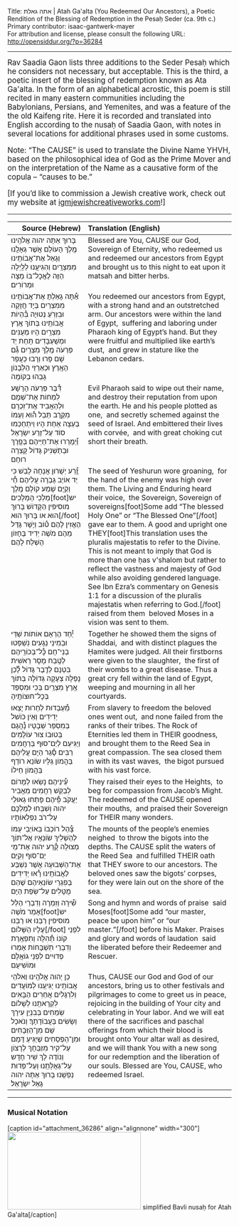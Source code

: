 <html>
<head></head>
<body>
Title: אתה גאלת | Atah Ga'alta (You Redeemed Our Ancestors), a Poetic Rendition of the Blessing of Redemption in the Pesaḥ Seder (ca. 9th c.)<br />
Primary contributor: isaac-gantwerk-mayer<br />
For attribution and license, please consult the following URL: <a href="http://opensiddur.org/?p=36284">http://opensiddur.org/?p=36284</a>
<p />
<hr />

<div class="english" style="font-size: 1.2em;">
Rav Saadia Gaon lists three additions to the Seder Pesaḥ which he considers not necessary, but acceptable. This is the third, a poetic insert of the blessing of redemption known as Ata Ga'alta. In the form of an alphabetical acrostic, this poem is still recited in many eastern communities including the Babylonians, Persians, and Yemenites, and was a feature of the the old Kaifeng rite. Here it is recorded and translated into English according to the nusaḥ of Saadia Gaon, with notes in several locations for additional phrases used in some customs.

Note: “The CAUSE” is used to translate the Divine Name YHVH, based on the philosophical idea of God as the Prime Mover and on the interpretation of the Name as a causative form of the copula – “causes to be.”

[If you’d like to commission a Jewish creative work, check out my website at <a href="http://igmjewishcreativeworks.com">igmjewishcreativeworks.com</a>!]
</div>

<hr />

<table style="margin-left: auto;margin-right: auto;" class="draggable">
<thead><tr><th id="x" style="text-align: right;">Source (Hebrew)</th><th style="text-align: left;">Translation (English)</th></tr></thead>
<tbody>
<tr><td style="vertical-align:top;">
<div class="liturgy"><span lang="he">
בָּרוּךְ אַתָּה 
יהוה אֱלֹהֵֽינוּ 
מֶֽלֶךְ הָעוֹלָם 
אֲשֶׁר גְּאָלָֽנוּ 
וְגָאַל אֶת־אֲבוֹתֵֽינוּ מִמִּצְרַֽיִם 
וְהִגִּיעָֽנוּ לַלַּֽיְלָה הַזֶּה 
לֶאֱכׇל־בּוֹ מַצָּה וּמְרוֹרִים׃
</span></div></td>
 
<td style="vertical-align:top;">
<div class="english">
Blessed are You, 
CAUSE our God, 
Sovereign of Eternity, 
who redeemed us 
and redeemed our ancestors from Egypt 
and brought us to this night 
to eat upon it matsah and bitter herbs.
</div></td></tr>


<tr><td style="vertical-align:top;">
<div class="liturgy"><span lang="he">
<span class="acrostic">אַ֯</span>תָּה גָאַלְתָּ אֶת־אֲבוֹתֵֽינוּ מִמִּצְרַיִם
בְּיָד חֲזָקָה וּבִזְרֹֽעַ נְטוּיָה
<span class="acrostic">בִּ֯</span>הְיוֹת אֲבוֹתֵֽינוּ בְּתוֹךְ אֶֽרֶץ מִצְרַֽיִם
הָיוּ מְעֻנִּים וּמְשֻׁעְבָּדִים תַּֽחַת יַד פַּרְעֹה מֶֽלֶךְ מִצְרַֽיִם
<span class="acrostic">גַּ֯</span>ם שָׁם פָּרוּ וְרָבוּ כַּעֲפַר הָאָֽרֶץ
וּכְאַרְזֵי הַלְּבָנוֹן גָּבְהוּ בְקוֹמָה
</span></div></td>
 
<td style="vertical-align:top;">
<div class="english">
You redeemed our ancestors from Egypt,<span class="acrostic">&nbsp;</span>
with a strong hand and an outstretched arm.
Our ancestors were within the land of Egypt,<span class="acrostic">&nbsp;</span>
suffering and laboring under Pharaoh king of Egypt’s hand.
But they were fruitful and multiplied like earth’s dust,<span class="acrostic">&nbsp;</span>
and grew in stature like the Lebanon cedars.
</div></td></tr>


<tr><td style="vertical-align:top;">
<div class="liturgy"><span lang="he">
<span class="acrostic">דִּ֯</span>בֶּר פַּרְעֹה הָרָשָׁע לִמְחוֹת אֶת־שְׁמָם
וּלְהַאֲבִיד אֶת־זִכְרָם מִקֶּֽרֶב תֵּבֵל
<span class="acrostic">ה֯</span>וּא וְעַמּוֹ בְעֵצָה אַחַת הָיוּ
וַיִתְחַכְּמוּ סוֹד עַל־זֶרַע יִשְׂרָאֵל
<span class="acrostic">וַ֯</span>יְמָרְרוּ אֶת־חַיֵּיהֶם בְּפָֽרֶךְ
וּבְתַשְׁנִיק גָּדוֹל קָצְרָה רוּחָם
</span></div></td>
 
<td style="vertical-align:top;">
<div class="english">
Evil Pharaoh said to wipe out their name,<span class="acrostic">&nbsp;</span>
and destroy their reputation from upon the earth.
He and his people plotted as one,<span class="acrostic">&nbsp;</span>
and secretly schemed against the seed of Israel.
And embittered their lives with corvée,<span class="acrostic">&nbsp;</span>
and with great choking cut short their breath.
</div></td></tr>


<tr><td style="vertical-align:top;">
<div class="liturgy"><span lang="he">
<span class="acrostic">זֶֽ֯</span>רַע יְשֻׁרוּן אֲנָחָה לָבַשׁ
כִּי יַד אוֹיֵב גָּבְרָה עֲלֵיהֶם
<span class="acrostic">חַ֯</span>י וְקַיָּם שָׁמַע קוֹלָם
מֶֽלֶך מַלְכֵי הַמְּלָכִים[foot]יש מוסיפין הַקָּדוֹשׁ בָּרוּךְ הוּא או בָּרוּךְ הוּא[/foot] הֶאֱזִין לָהֶם
<span class="acrostic">ט֯</span>וֹב וְיָשָׁר גָּדַּל מֵהֶם
מֹשֶׁה יְדִיד בֶּחָזוֹן הֻשְׁלַח לָהֶם
</span></div></td>
 
<td style="vertical-align:top;">
<div class="english">
The seed of Yeshurun wore groaning,<span class="acrostic">&nbsp;</span>
for the hand of the enemy was high over them.
The Living and Enduring heard their voice,<span class="acrostic">&nbsp;</span>
the Sovereign, Sovereign of sovereigns[foot]Some add “The blessed Holy One” or “The Blessed One”[/foot] gave ear to them.
A good and upright one THEY[foot]This translation uses the pluralis majestatis to refer to the Divine. This is not meant to imply that God is more than one ḥas v'shalom but rather to reflect the vastness and majesty of God while also avoiding gendered language. See Ibn Ezra’s commentary on Genesis 1:1 for a discussion of the pluralis majestatis when referring to God.[/foot] raised from them<span class="acrostic">&nbsp;</span>
beloved Moses in a vision was sent to them.
</div></td></tr>


<tr><td style="vertical-align:top;">
<div class="liturgy"><span lang="he">
<span class="acrostic">יַ֯</span>חַד הֶרְאָם אוֹתוֹת שַׁדַּי
וּבְמִינֵי נְגָעִים נִשְׁפְּטוּ בְנֵי־חָם
<span class="acrostic">כׇּ֯</span>ל־בְּכוֹרֵֽיהֶם לַטֶּֽבַח מָסָר
רֵאשִׁית בִּטְנָם לְדֶֽבֶר גָּדוֹל
<span class="acrostic">לָ֯</span>כֵן נָפְלָה צְעָקָה גְּדוֹלָה בְּתוֹךְ אֶֽרֶץ מִצְרַֽיִם
בְּכִי וּמִסְפֵּד בְּכׇל־חוּצוֹתֶֽיהָ
</span></div></td>
 
<td style="vertical-align:top;">
<div class="english">
Together he showed them the signs of Shaddai,<span class="acrostic">&nbsp;</span>
and with distinct plagues the Ḥamites were judged.
All their firstborns were given to the slaughter,<span class="acrostic">&nbsp;</span>
the first of their wombs to a great disease.
Thus a great cry fell within the land of Egypt,<span class="acrostic">&nbsp;</span>
weeping and mourning in all her courtyards.
</div></td></tr>


<tr><td style="vertical-align:top;">
<div class="liturgy"><span lang="he">
<span class="acrostic">מֵ֯</span>עַבְדוּת לְחֵרוּת יָצְאוּ יְדִידִים
וְאֵין כּוֹשׁל בְּמִסְפַּר שְׁבָטָיו
<span class="acrostic">נָ֯</span>הֲגָם בְּטוּבוֹ צוּר עוֹלָמִים
וַיַּגִּיעֵם לְיַם־סוּף בְּרַחֲמִים רַבִּים
<span class="acrostic">סָ֯</span>גַר הַיָּם עֲלֵיהֶם בַּהֲמוֹן גַּלָּיו
שׂוֹנֵא רוֹדֵף בַּהֲמוֹן חֵילוֹ
</span></div></td>
 
<td style="vertical-align:top;">
<div class="english">
From slavery to freedom the beloved ones went out,<span class="acrostic">&nbsp;</span>
 and none failed from the ranks of their tribes.
The Rock of Eternities led them in THEIR goodness,<span class="acrostic">&nbsp;</span>
and brought them to the Reed Sea in great compassion.  
The sea closed them in with its vast waves,<span class="acrostic">&nbsp;</span>
the bigot pursued with his vast force.
</div></td></tr>


<tr><td style="vertical-align:top;">
<div class="liturgy"><span lang="he">
<span class="acrostic">עֵ֯</span>ינֵיהֶם נָשְׂאוּ לַמָּרוֹם
לְבַקֵּשׁ רַחֲמִים מֵאֲבִיר יַעֲקֹב
<span class="acrostic">פִּֽ֯</span>יהֶם פָּתְחוּ גְאוּלֵי יהוה
וְשִׁבְּחוּ לְמַלְכָּם עַל־רֹב נִפְלְאוֹתָיו
</span></div></td>
 
<td style="vertical-align:top;">
<div class="english">
They raised their eyes to the Heights,<span class="acrostic">&nbsp;</span>
to beg for compassion from Jacob’s Might.
The redeemed of the CAUSE opened their mouths,<span class="acrostic">&nbsp;</span>
and praised their Sovereign for THEIR many wonders.
</div></td></tr>


<tr><td style="vertical-align:top;">
<div class="liturgy"><span lang="he">
<span class="acrostic">צָ֯</span>הַל רוֹכְבוֹ בְּאוֹיְבֵי עַמּוֹ
לְהַשְׁלִיךְ שׂוֹנְאָיו אֶל־תּוֹךְ מְצוּלָה
<span class="acrostic">קָ֯</span>רַע יהוה אֶת־מֵי יַם־סוּף
וְקִיֵּם אֶת־הַשְּׁבוּעָה אֲשֶׁר נִשְׁבַּע לַאֲבוֹתֵֽינוּ
<span class="acrostic">רָ֯</span>אוּ יְדִידִים בְּפִגְרֵי שׂוֹנְאֵיהֶם
שֶׁהֵם מֻטָּלִים עַל־שְׂפַת הַיָּם
</span></div></td>
 
<td style="vertical-align:top;">
<div class="english">
The mounts of the people’s enemies neighed<span class="acrostic">&nbsp;</span>
to throw the bigots into the depths. 
The CAUSE split the waters of the Reed Sea<span class="acrostic">&nbsp;</span>
and fulfilled THEIR oath that THEY swore to our ancestors.
The beloved ones saw the bigots’ corpses,<span class="acrostic">&nbsp;</span>
for they were lain out on the shore of the sea.
</div></td></tr>


<tr><td style="vertical-align:top;">
<div class="liturgy"><span lang="he">
<span class="acrostic">שִׁ֯</span>ירָה וְזִמְרָה וְדִבְרֵי הַלֵּל
אָמַר מֹשֶׁה[foot]יש מוסיפין רַבֵּנוּ או רַבֵּנוּ עָלָיו הַשָּׁלוֹם[/foot] לִפְנֵי קוֹנוֹ
<span class="acrostic">תְּ֯</span>הִלָּה וְתִפְאֶֽרֶת וְדִבְרֵי תִשְׁבָּחוֹת
אָמְרוּ פְדוּיִים לִפְנֵי גוֹאֲלָם וּמוֹשִׁיעָם
</span></div></td>
 
<td style="vertical-align:top;">
<div class="english">
Song and hymn and words of praise<span class="acrostic">&nbsp;</span>
said Moses[foot]Some add “our master, peace be upon him” or “our master.”[/foot] before his Maker.
Praises and glory and words of laudation<span class="acrostic">&nbsp;</span>
said the liberated before their Redeemer and Rescuer.
</div></td></tr>


<tr><td style="vertical-align:top;">
<div class="liturgy"><span lang="he">
כֵּן יְהוה אֱלֹהֵֽינוּ וֵאלֹהֵי אֲבוֹתֵֽינוּ 
יַגִּיעֵֽנוּ לְמוֹעֲדִים וְלִרְגָלִים אֲחֵרִים 
הַבָּאִים לִקְרָאתֵֽנוּ לְשָׁלוֹם 
שְׂמֵחִים בְּבִנְיַן עִירָךְ 
וְשָׂשִׂים בַּעֲבוֹדָתָךְ׃ 
וְנֹאכַל שָׁם מִן־הַזְּבָחִים וּמִן־הַפְּסָחִים 
שֶׁיַּגִּיעַ דָּמָם עַל־קִיר מִזְבַּחָךְ לְרָצוֹן 
וְנוֹדֶה לָךְ שִׁיר חָדָש עַל־גְּאֻלָּתֵֽנוּ 
וְעַל־פְּדוּת נַפְשֵֽׁנוּ׃
בָּרוּךְ אַתָּה יהוה גָּאַל יִשְׂרָאֵל׃
</span></div></td>
 
<td style="vertical-align:top;">
<div class="english">
Thus, CAUSE our God and God of our ancestors, 
bring us to other festivals and pilgrimages 
to come to greet us in peace, 
rejoicing in the building of Your city 
and celebrating in Your labor. 
And we will eat there of the sacrifices and paschal offerings 
from which their blood is brought onto Your altar wall as desired, 
and we will thank You with a new song for our redemption 
and the liberation of our souls.
Blessed are You, CAUSE, who redeemed Israel.
</div></td></tr>
</tbody></table>

<hr />

<!--

<h3>Source(s)</h3>
-->

<h3>Musical Notation</h3>

[caption id="attachment_36286" align="alignnone" width="300"]<a href="https://opensiddur.org/wp-content/uploads/2021/03/simplified-Bavli-nusaḥ-for-Atah-Gaalta.png" rel="lightbox"><img src="https://opensiddur.org/wp-content/uploads/2021/03/simplified-Bavli-nusaḥ-for-Atah-Gaalta-300x174.png" alt="" width="300" height="174" class="size-medium wp-image-36286" /></a> simplified Bavli nusaḥ for Atah Ga'alta[/caption]

&nbsp;
</body>
</html>